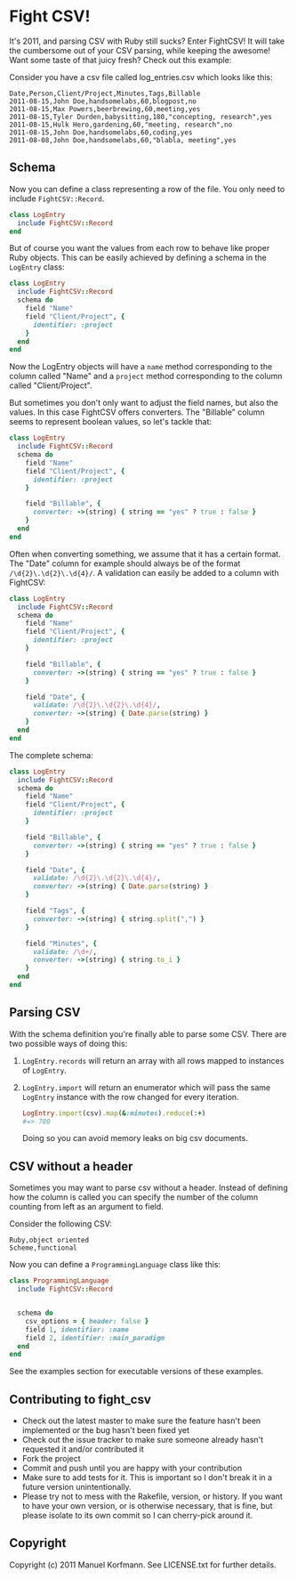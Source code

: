 # Fight CSV!

It's 2011, and parsing CSV with Ruby still sucks? Enter FightCSV! It
will take the cumbersome out of your CSV parsing, while keeping the
awesome! Want some taste of that juicy fresh? Check out this example:

Consider you have a csv file called log_entries.csv which looks like
this:

```
Date,Person,Client/Project,Minutes,Tags,Billable
2011-08-15,John Doe,handsomelabs,60,blogpost,no
2011-08-15,Max Powers,beerbrewing,60,meeting,yes
2011-08-15,Tyler Durden,babysitting,180,"concepting, research",yes
2011-08-15,Hulk Hero,gardening,60,"meeting, research",no
2011-08-15,John Doe,handsomelabs,60,coding,yes
2011-08-08,John Doe,handsomelabs,60,"blabla, meeting",yes
```

## Schema

Now you can define a class representing a row of the file. You only need
to include ```FightCSV::Record```.

```ruby
class LogEntry
  include FightCSV::Record
end
```

But of course you want the values from each row to behave like proper
Ruby objects. This can be easily achieved by defining a schema in the
```LogEntry``` class:

```ruby
class LogEntry
  include FightCSV::Record
  schema do
    field "Name"
    field "Client/Project", {
      identifier: :project
    }
  end
end
```

Now the LogEntry objects will have a ```name``` method corresponding to
the column called "Name" and a ```project``` method corresponding to the
column called "Client/Project".

But sometimes you don't only want to adjust the field names, but also
the values. In this case FightCSV offers converters. The "Billable"
column seems to represent boolean values, so let's tackle that:

```ruby
class LogEntry
  include FightCSV::Record
  schema do
    field "Name"
    field "Client/Project", {
      identifier: :project
    }

    field "Billable", {
      converter: ->(string) { string == "yes" ? true : false }
    }
  end
end

```

Often when converting something, we assume that it has a certain format.
The "Date" column for example should always be of the format
```/\d{2}\.\d{2}\.\d{4}/```. A validation can easily be added to a column
with FightCSV:

```ruby
class LogEntry
  include FightCSV::Record
  schema do
    field "Name"
    field "Client/Project", {
      identifier: :project
    }

    field "Billable", {
      converter: ->(string) { string == "yes" ? true : false }
    }

    field "Date", {
      validate: /\d{2}\.\d{2}\.\d{4}/,
      converter: ->(string) { Date.parse(string) }
    }
  end
end
```

The complete schema:

```ruby
class LogEntry
  include FightCSV::Record
  schema do
    field "Name"
    field "Client/Project", {
      identifier: :project
    }

    field "Billable", {
      converter: ->(string) { string == "yes" ? true : false }
    }

    field "Date", {
      validate: /\d{2}\.\d{2}\.\d{4}/,
      converter: ->(string) { Date.parse(string) }
    }

    field "Tags", {
      converter: ->(string) { string.split(",") }
    }

    field "Minutes", {
      validate: /\d+/,
      converter: ->(string) { string.to_i }
    }
  end
end
```

## Parsing CSV

With the schema definition you're finally able to parse some CSV. There
are two possible ways of doing this:

1.  ```LogEntry.records``` will return an array with all rows
    mapped to instances of ```LogEntry```.

2.  ```LogEntry.import``` will return an enumerator which will pass the same ```LogEntry``` instance with the
    row changed for every iteration.

    ```ruby
    LogEntry.import(csv).map(&:minutes).reduce(:+)
    #=> 780
    ```
    Doing so you can avoid memory leaks on big csv documents.

## CSV without a header

Sometimes you may want to parse csv without a header. Instead of
defining how the column is called you can specify the number of the
column counting from left as an argument to field.

Consider the following CSV:
```
Ruby,object oriented
Scheme,functional
```

Now you can define a ```ProgrammingLanguage``` class like this:
```ruby
class ProgrammingLanguage
  include FightCSV::Record


  schema do
    csv_options = { header: false }
    field 1, identifier: :name
    field 2, identifier: :main_paradigm
  end
end
```

See the examples section for executable versions of these examples.


## Contributing to fight\_csv
* Check out the latest master to make sure the feature hasn't been implemented or the bug hasn't been fixed yet
* Check out the issue tracker to make sure someone already hasn't requested it and/or contributed it
* Fork the project
* Commit and push until you are happy with your contribution
* Make sure to add tests for it. This is important so I don't break it in a future version unintentionally.
* Please try not to mess with the Rakefile, version, or history. If you want to have your own version, or is otherwise necessary, that is fine, but please isolate to its own commit so I can cherry-pick around it.

## Copyright

Copyright (c) 2011 Manuel Korfmann. See LICENSE.txt for
further details.

